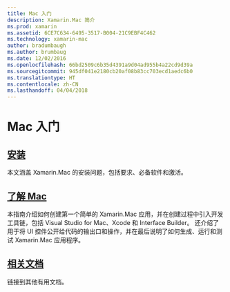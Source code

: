 ```yaml
---
title: Mac 入门
description: Xamarin.Mac 简介
ms.prod: xamarin
ms.assetid: 6CE7C634-6495-3517-B004-21C9EBF4C462
ms.technology: xamarin-mac
author: bradumbaugh
ms.author: brumbaug
ms.date: 12/02/2016
ms.openlocfilehash: 66bd2509c6b35d4391a9d04ad955b4a22cd9d39a
ms.sourcegitcommit: 945df041e2180cb20af08b83cc703ecd1aedc6b0
ms.translationtype: HT
ms.contentlocale: zh-CN
ms.lasthandoff: 04/04/2018
---
```

# <a name="getting-started-with-mac"></a>Mac 入门

##  <a name="installationmacget-startedinstallationmd"></a>[安装](~/mac/get-started/installation.md)

本文涵盖 Xamarin.Mac 的安装问题，包括要求、必备软件和激活。

##  <a name="hello-macmacget-startedhello-macmd"></a>[了解 Mac](~/mac/get-started/hello-mac.md)

本指南介绍如何创建第一个简单的 Xamarin.Mac 应用，并在创建过程中引入开发工具链，包括 Visual Studio for Mac、Xcode 和 Interface Builder。 还介绍了用于将 UI 控件公开给代码的输出口和操作，并在最后说明了如何生成、运行和测试 Xamarin.Mac 应用程序。

##  <a name="related-documentationmacget-startedrelatedmd"></a>[相关文档](~/mac/get-started/related.md)

链接到其他有用文档。
